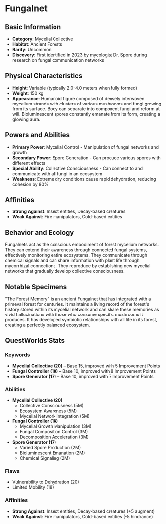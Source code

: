 # Fungalnet

## Basic Information
- **Category**: Mycelial Collective
- **Habitat**: Ancient Forests
- **Rarity**: Uncommon
- **Discovery**: First identified in 2023 by mycologist Dr. Spore during research on fungal communication networks

## Physical Characteristics
- **Height**: Variable (typically 2.0-4.0 meters when fully formed)
- **Weight**: 150 kg
- **Appearance**: Humanoid figure composed of densely interwoven mycelium strands with clusters of various mushrooms and fungi growing from its surface. Body can separate into component fungi and reform at will. Bioluminescent spores constantly emanate from its form, creating a glowing aura.

## Powers and Abilities
- **Primary Power**: Mycelial Control - Manipulation of fungal networks and growth
- **Secondary Power**: Spore Generation - Can produce various spores with different effects
- **Special Ability**: Collective Consciousness - Can connect to and communicate with all fungi in an ecosystem
- **Weakness**: Extreme dry conditions cause rapid dehydration, reducing cohesion by 80%



## Affinities
- **Strong Against**: Insect entities, Decay-based creatures
- **Weak Against**: Fire manipulators, Cold-based entities

## Behavior and Ecology
Fungalnets act as the conscious embodiment of forest mycelium networks. They can extend their awareness through connected fungal systems, effectively monitoring entire ecosystems. They communicate through chemical signals and can share information with plant life through mycorrhizal connections. They reproduce by establishing new mycelial networks that gradually develop collective consciousness.

## Notable Specimens
"The Forest Memory" is an ancient Fungalnet that has integrated with a primeval forest for centuries. It maintains a living record of the forest's history stored within its mycelial network and can share these memories as vivid hallucinations with those who consume specific mushrooms it produces. It has developed symbiotic relationships with all life in its forest, creating a perfectly balanced ecosystem.

## QuestWorlds Stats

### Keywords
- **Mycelial Collective (20)** – Base 15, improved with 5 Improvement Points
- **Fungal Controller (18)** – Base 10, improved with 8 Improvement Points
- **Spore Generator (17)** – Base 10, improved with 7 Improvement Points

### Abilities
- **Mycelial Collective (20)**
  - Collective Consciousness (5M)
  - Ecosystem Awareness (5M)
  - Mycelial Network Integration (5M)
- **Fungal Controller (18)**
  - Mycelial Growth Manipulation (3M)
  - Fungal Composition Control (3M)
  - Decomposition Acceleration (3M)
- **Spore Generator (17)**
  - Varied Spore Production (2M)
  - Bioluminescent Emanation (2M)
  - Chemical Signaling (2M)

### Flaws
- Vulnerability to Dehydration (20)
- Limited Mobility (18)

### Affinities
- **Strong Against**: Insect entities, Decay-based creatures (+5 augment)
- **Weak Against**: Fire manipulators, Cold-based entities (-5 hindrance)
